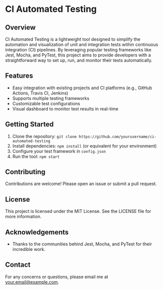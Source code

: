 # CI Automated Testing

## Overview
CI Automated Testing is a lightweight tool designed to simplify the automation and visualization of unit and integration tests within continuous integration (CI) pipelines. By leveraging popular testing frameworks like Jest, Mocha, and PyTest, this project aims to provide developers with a straightforward way to set up, run, and monitor their tests automatically.

## Features
- Easy integration with existing projects and CI platforms (e.g., GitHub Actions, Travis CI, Jenkins)
- Supports multiple testing frameworks
- Customizable test configurations
- Visual dashboard to monitor test results in real-time

## Getting Started
1. Clone the repository: `git clone https://github.com/yourusername/ci-automated-testing`
2. Install dependencies: `npm install` (or equivalent for your environment)
3. Configure your test framework in `config.json`
4. Run the tool: `npm start`

## Contributing
Contributions are welcome! Please open an issue or submit a pull request.

## License
This project is licensed under the MIT License. See the LICENSE file for more information.

## Acknowledgements
- Thanks to the communities behind Jest, Mocha, and PyTest for their incredible work.

## Contact
For any concerns or questions, please email me at your.email@example.com.
